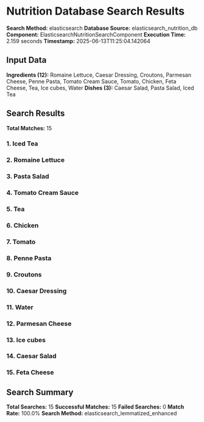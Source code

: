 # Nutrition Database Search Results

**Search Method:** elasticsearch
**Database Source:** elasticsearch_nutrition_db
**Component:** ElasticsearchNutritionSearchComponent
**Execution Time:** 2.159 seconds
**Timestamp:** 2025-06-13T11:25:04.142064

## Input Data
**Ingredients (12):** Romaine Lettuce, Caesar Dressing, Croutons, Parmesan Cheese, Penne Pasta, Tomato Cream Sauce, Tomato, Chicken, Feta Cheese, Tea, Ice cubes, Water
**Dishes (3):** Caesar Salad, Pasta Salad, Iced Tea

## Search Results
**Total Matches:** 15

### 1. Iced Tea

### 2. Romaine Lettuce

### 3. Pasta Salad

### 4. Tomato Cream Sauce

### 5. Tea

### 6. Chicken

### 7. Tomato

### 8. Penne Pasta

### 9. Croutons

### 10. Caesar Dressing

### 11. Water

### 12. Parmesan Cheese

### 13. Ice cubes

### 14. Caesar Salad

### 15. Feta Cheese

## Search Summary
**Total Searches:** 15
**Successful Matches:** 15
**Failed Searches:** 0
**Match Rate:** 100.0%
**Search Method:** elasticsearch_lemmatized_enhanced
